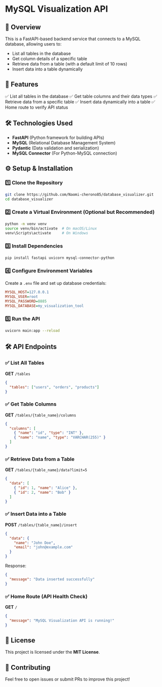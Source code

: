 # MySQL Visualization API

## 📌 Overview
This is a FastAPI-based backend service that connects to a MySQL database, allowing users to:
- List all tables in the database
- Get column details of a specific table
- Retrieve data from a table (with a default limit of 10 rows)
- Insert data into a table dynamically

## 🚀 Features
✅ List all tables in the database
✅ Get table columns and their data types
✅ Retrieve data from a specific table
✅ Insert data dynamically into a table
✅ Home route to verify API status

## 🛠️ Technologies Used
- **FastAPI** (Python framework for building APIs)
- **MySQL** (Relational Database Management System)
- **Pydantic** (Data validation and serialization)
- **MySQL Connector** (For Python-MySQL connection)

## ⚙️ Setup & Installation

### 1️⃣ Clone the Repository
```bash
git clone https://github.com/Naomi-cherono85/database_visualizer.git
cd database_visualizer
```

### 2️⃣ Create a Virtual Environment (Optional but Recommended)
```bash
python -m venv venv
source venv/bin/activate  # On macOS/Linux
venv\Scripts\activate     # On Windows
```

### 3️⃣ Install Dependencies
```bash
pip install fastapi uvicorn mysql-connector-python
```

### 4️⃣ Configure Environment Variables
Create a `.env` file and set up database credentials:
```ini
MYSQL_HOST=127.0.0.1
MYSQL_USER=root
MYSQL_PASSWORD=8885
MYSQL_DATABASE=my_visualization_tool
```

### 5️⃣ Run the API
```bash
uvicorn main:app --reload
```

## 🛠️ API Endpoints

### ✅ List All Tables
**GET** `/tables`
```json
{
  "tables": ["users", "orders", "products"]
}
```

### ✅ Get Table Columns
**GET** `/tables/{table_name}/columns`
```json
{
  "columns": [
    { "name": "id", "type": "INT" },
    { "name": "name", "type": "VARCHAR(255)" }
  ]
}
```

### ✅ Retrieve Data from a Table
**GET** `/tables/{table_name}/data?limit=5`
```json
{
  "data": [
    { "id": 1, "name": "Alice" },
    { "id": 2, "name": "Bob" }
  ]
}
```

### ✅ Insert Data into a Table
**POST** `/tables/{table_name}/insert`
```json
{
  "data": {
    "name": "John Doe",
    "email": "john@example.com"
  }
}
```
Response:
```json
{
  "message": "Data inserted successfully"
}
```

### ✅ Home Route (API Health Check)
**GET** `/`
```json
{
  "message": "MySQL Visualization API is running!"
}
```

## 📜 License
This project is licensed under the **MIT License**.

## 🤝 Contributing
Feel free to open issues or submit PRs to improve this project!

